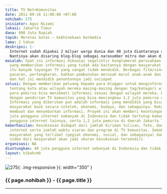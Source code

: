 ```yaml
---
title: TV Net+Komunitas
date: 2011-09-16 11:08:00 +07:00
nohibah: 275
inisiator: Agus Nizami
lokasi: Jakarta Timur
dana: 990 Juta Rupiah
topik: Meretas batas – kebhinekaan bermedia
lama: 2 tahun
deskripsi: |-
  Internet sudah dipakai 2 milyar warga dunia dan 40 juta diantaranya adalah warga Indonesia. Saat ini pemakai Facebook di Indonesia hampir 40 juta sementara jumlah blogger menurut Enda Nasution sudah mencapai 3,4 juta. Ini adalah jumlah yang sangat besar dan harus dimanfaatkan sebagai narasumber yang potensial. Tentu saja seleksi diperlukan untuk mendapat narasumber yang bisa dipercaya dengan berita-berita yang bermanfaat bagi masyarakat.
  Nantinya akan disaring blog-blog sebagai narasumber mitra dan akan dikelompokkan berdasarkan lokasi sekecil mungkin dari kota hingga kecamatan. Bukan hanya artikel tulisan atau foto, namun video yang diupload ke Youtube pun bisa jadi sumber informasi tentang daerah mereka. Penggunaan kategori atau pun tag untuk menandakan satu berita punya relevansi nasional atau lokal (misalnya kota atau kecamatan) akan memudahkan konsumen menikmati informasi yang diinginkan. Untuk menjangkau penduduk lokal dipakai TV Komunitas yang daya pengaruhnya sangat tinggi. Untuk operasional TV Komunitas, diperlukan paling tidak 5 operator untuk mengumpulkan informasi dari Youtube dan juga meliput langsung ke masyarakat. Di sini segala potensi yang ada di masyarakat akan diumumkan ke masyarakat melalui TV dan masyarakat akan diberdayakan melalui TV komunitas TV Komunitas dengan anggaran peralatan Rp 75 juta – 300 juta bisa di”copy paste” ke berbagai tempat lain
masalah: Saat ini informasi dikuasai segelintir konglomerat perusahaan informasi nasional/dunia
  yang memberikan informasi yang tidak ada kaitannya dengan masyarakat lokal. Selain
  itu banyak tayangan TV yang sangat tidak mendidik. Berbagai film/sinetron yang mengajarkan
  pacaran, pertengkaran, bahkan pembunuhan merusak moral anak-anak dan remaja di Indonesia
  dan hal ini mendidik penontonnya jadi sociopat
solusi: Dengan memberikan peluang kepada para blogger untuk menginformasikan berita
  tentang kota atau wilayah mereka masing-masing dengan tag/kategori wilayah mereka,
  para pemirsa bisa menikmati informasi sesuai dengan wilayah mereka. Begitu pula
  dengan pendirian TV komunitas yang bisa menjangkau 1,2 juta pemirsa di sekitarnya.
  Informasi yang diberikan pun adalah informasi yang mendidik yang bisa memberdayakan
  masyarakat baik secara intelek, ekonomi, budaya, dan sebagainya. Rakyat bisa aktif
  membuat dan menyebarkan informasi. Proyek ini akan memberi keuntungan kepada 40
  juta pengguna internet sebanyak di Indonesia dan tidak tertutup kemungkinan 2 milyar
  pengguna internet lainnya, serta 1,2 juta pemirsa di daerah Jakarta Timur
keberhasilan: Kesuksesan didapat dari jumlah kiriman tulisan, foto, dan video di media
  internet serta jumlah waktu siaran dan program di TV komunitas. Semakin banyak komponen
  masyarakat yang terlibat (pegiat ekonomi, sosial, dan sebagainya) dan juga kiriman
  video dari masyarakat akan jadi ukuran kesuksesan tersendiri
organisasi: NA
diuntungkan: 40 juta pengguna internet sebanyak di Indonesia dan tidak tertutup kemungkinan 2 milyar pengguna internet lainnya, serta 1,2 juta pemirsa di daerah Jakarta Timur
layout: hibahcmb
---
```


![275](/static/img/hibahcmb/275.png){: .img-responsive }{: width="350" }

### {{ page.nohibah }} - {{ page.title }}

---
